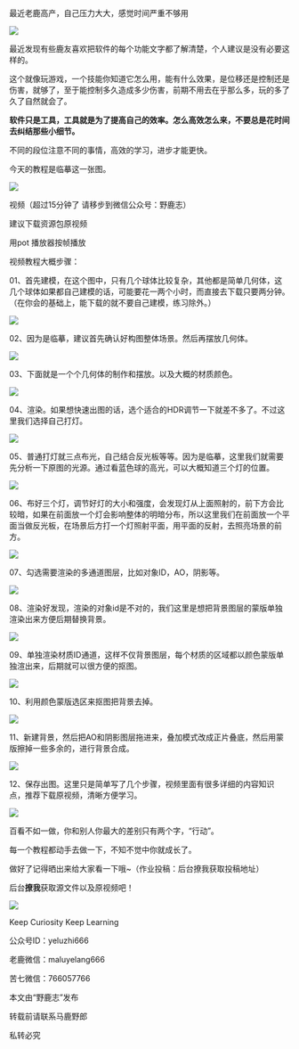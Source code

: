 最近老鹿高产，自己压力大大，感觉时间严重不够用

![](https://pic2.zhimg.com/v2-29972d51c8ff091e19931910625efd1d_r.jpg)

最近发现有些鹿友喜欢把软件的每个功能文字都了解清楚，个人建议是没有必要这样的。

这个就像玩游戏，一个技能你知道它怎么用，能有什么效果，是位移还是控制还是伤害，就够了，至于能控制多久造成多少伤害，前期不用去在乎那么多，玩的多了久了自然就会了。

**软件只是工具，工具就是为了提高自己的效率。怎么高效怎么来，不要总是花时间去纠结那些小细节。**

不同的段位注意不同的事情，高效的学习，进步才能更快。

今天的教程是临摹这一张图。

![](https://pic3.zhimg.com/v2-41e7ded4b59b2e357895484039949d9a_r.jpg)

视频（超过15分钟了 请移步到微信公众号：野鹿志）

建议下载资源包原视频

用pot 播放器按帧播放

视频教程大概步骤：

01、首先建模，在这个图中，只有几个球体比较复杂，其他都是简单几何体，这几个球体如果都自己建模的话，可能要花一两个小时，而直接去下载只要两分钟。（在你会的基础上，能下载的就不要自己建模，练习除外。）

![](https://pic3.zhimg.com/v2-a6ee4d718a8d6edee2c86ec9c8cbf85e_r.jpg)

02、因为是临摹，建议首先确认好构图整体场景。然后再摆放几何体。

![](https://pic4.zhimg.com/v2-fbca895a923ac66f852b9d6e40fc55ab_r.jpg)

03、下面就是一个个几何体的制作和摆放。以及大概的材质颜色。

![](https://pic1.zhimg.com/v2-471cecf211b5ea9742fe298a15650fe8_r.jpg)

04、渲染。如果想快速出图的话，选个适合的HDR调节一下就差不多了。不过这里我们选择自己打灯。

![](https://pic1.zhimg.com/v2-a494289bd7593d85040956f6a0a1b754_r.jpg)

05、普通打灯就三点布光，自己结合反光板等等。因为是临摹，这里我们就需要先分析一下原图的光源。通过看蓝色球的高光，可以大概知道三个灯的位置。

![](https://pic3.zhimg.com/v2-ce8efe152090b2e1bc5a44abe2ec28e2_r.jpg)

06、布好三个灯，调节好灯的大小和强度，会发现灯从上面照射的，前下方会比较暗，如果在前面放一个灯会影响整体的明暗分布，所以这里我们在前面放一个平面当做反光板，在场景后方打一个灯照射平面，用平面的反射，去照亮场景的前方。

![](https://pic1.zhimg.com/v2-462c39255974d465299ae7f818c3780c_r.jpg)

07、勾选需要渲染的多通道图层，比如对象ID，AO，阴影等。

![](https://pic1.zhimg.com/v2-bcf532d1d2a2558362735b74b11198d4_r.jpg)

08、渲染好发现，渲染的对象id是不对的，我们这里是想把背景图层的蒙版单独渲染出来方便后期替换背景。

![](https://pic4.zhimg.com/v2-2e6e166f35f5a69a211f297c174d7777_r.jpg)

09、单独渲染材质ID通道，这样不仅背景图层，每个材质的区域都以颜色蒙版单独渲出来，后期就可以很方便的抠图。

![](https://pic2.zhimg.com/v2-465da57c516950be2f2d18f86e59991d_r.jpg)

10、利用颜色蒙版选区来抠图把背景去掉。

![](https://pic1.zhimg.com/v2-6ca0288466aa9b324edd3f9b74bf06e8_r.jpg)

11、新建背景，然后把AO和阴影图层拖进来，叠加模式改成正片叠底，然后用蒙版擦掉一些多余的，进行背景合成。

![](https://pic2.zhimg.com/v2-38fb8739c6c7e47bc2d8123368f1de7d_r.jpg)

12、保存出图。这里只是简单写了几个步骤，视频里面有很多详细的内容知识点，推荐下载原视频，清晰方便学习。

![](https://pic3.zhimg.com/v2-1ce47375c956ad58c73467a5a2ca812a_r.jpg)

百看不如一做，你和别人你最大的差别只有两个字，“行动”。

每一个教程都动手去做一下，不知不觉中你就成长了。

做好了记得晒出来给大家看一下哦~（作业投稿：后台撩我获取投稿地址）

后台**撩我**获取源文件以及原视频吧！

![](https://pic2.zhimg.com/v2-29972d51c8ff091e19931910625efd1d_r.jpg)

Keep Curiosity Keep Learning

公众号ID：yeluzhi666

老鹿微信：maluyelang666

苦七微信：766057766

本文由“野鹿志”发布

转载前请联系马鹿野郎

私转必究